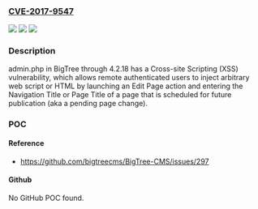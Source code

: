 ### [CVE-2017-9547](https://cve.mitre.org/cgi-bin/cvename.cgi?name=CVE-2017-9547)
![](https://img.shields.io/static/v1?label=Product&message=n%2Fa&color=blue)
![](https://img.shields.io/static/v1?label=Version&message=n%2Fa&color=blue)
![](https://img.shields.io/static/v1?label=Vulnerability&message=n%2Fa&color=brighgreen)

### Description

admin.php in BigTree through 4.2.18 has a Cross-site Scripting (XSS) vulnerability, which allows remote authenticated users to inject arbitrary web script or HTML by launching an Edit Page action and entering the Navigation Title or Page Title of a page that is scheduled for future publication (aka a pending page change).

### POC

#### Reference
- https://github.com/bigtreecms/BigTree-CMS/issues/297

#### Github
No GitHub POC found.

